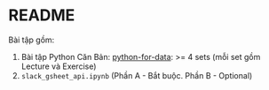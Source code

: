 # README
Bài tập gồm:
1. Bài tập Python Căn Bản: [python-for-data](./python-for-data/): >= 4 sets (mỗi set gồm Lecture và Exercise)
2. `slack_gsheet_api.ipynb` (Phần A - Bắt buộc. Phần B - Optional)